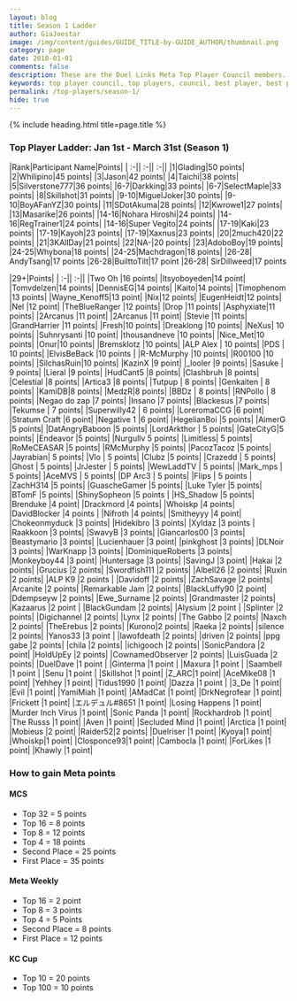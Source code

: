 ```yaml
---
layout: blog
title: Season 1 Ladder
author: GiaJoestar
image: /img/content/guides/GUIDE_TITLE-by-GUIDE_AUTHOR/thumbnail.png
category: page
date: 2018-01-01
comments: false
description: These are the Duel Links Meta Top Player Council members. They are the core of everything that concerns the meta of Yu-Gi-Oh! Duel Links.
keywords: top player council, top players, council, best player, best players
permalink: /top-players/season-1/
hide: true
---
```


{% include heading.html title=page.title %}

### Top Player Ladder: Jan 1st - March 31st (Season 1)

|Rank|Participant Name|Points|
| :-|| :-|| :-||
|1|Glading|50 points|
|2|Whilipino|45 points|
|3|Jason|42 points|
|4|Taichi|38 points|
|5|Silverstone777|36 points|
|6-7|Darkking|33 points|
|6-7|SelectMaple|33 points|
|8|Skillshot|31 points|
|9-10|MiguelJoker|30 points|
|9-10|BoyAFanYZ|30 points|
|11|SDotAkuma|28 points|
|12|Kwrowe1|27 points|
|13|Masarike|26 points|
|14-16|Nohara Hiroshi|24 points|
|14-16|RegTrainer1|24 points|
|14-16|Super Vegito|24 points|
|17-19|Kaki|23 points|
|17-19|Kayoh|23 points|
|17-19|Xaxnus|23 points|
|20|2much420|22 points|
|21|3KAllDay|21 points|
|22|NA-|20 points|
|23|AdoboBoy|19 points|
|24-25|Whybona|18 points|
|24-25|Machdragon|18 points|
|26-28| AndyTsang|17 points 
|26-28|BuilttoTilt|17 point
|26-28| SirDillweed|17 points

|29+|Points|
| :-|| :-||
|Two Oh |16 points|
|Itsyoboyeden|14 point|
|Tomvdelzen|14 points|
|DennisEG|14 points|
|Kaito|14 points|
|Timophenom |13 points|
|Wayne_Kenoff5|13 point|
|Nix|12 points|
|EugenHeidt|12 points|
|Nel |12 point|
|TheBlueRanger |12 points|
|Drop |11 points|
|Asphyxiate|11 points|
|2Arcanus |11 point|
|2Arcanus |11 point|
|Stevie |11 points|
|GrandHarrier |11 points|
|Fresh|10 points|
|Dreaklong |10 points|
|NeXus| 10 points|
|Suhnrysanti |10 point|
|thousandneve |10 points|
|Nice_Met|10 points|
|Onur|10 points|
|Bremsklotz |10 points|
|ALP Alex | 10 points|
|PDS | 10 points|
|ElvisBeBack |10 points |
|R-McMurphy |10 points|
|R00100 |10 points|
|SilchasRuin|10 points|
|KazinX |9 point|
|_looler |9 points|
|Sasuke | 9 points|
|Lieral |9 points|
|HudCant5 |8 points|
|Clashbruh |8 points|
|Celestial |8 points|
|Artica3 |8 points|
|Tutpup | 8 points|
|Genkaiten | 8 points|
|KamiDB|8 points|
|MedzR|8 points|
|BBDz | 8 points|
|RNPollo | 8 points|
|Negao do zap |7 points|
|Insano |7 points|
|Blackesus |7 points|
|Tekumse | 7 points|
|Superwilly42 | 6 points|
|LoreromaCCG |6 point|
|Stratum Craft |6 point|
|Negative 1 |6 point|
|HegelianBoi |5 points|
|AimerG |5 points|
|DatAngryBaboon |5 points|
|LordArkthor | 5 points|
|GateCityG|5 points|
|Endeavor |5 points|
|Nurgullv 5 points|
|Limitless| 5 points|
|RoMeCEASAR |5 points|
|RMcMurphy |5 points|
|PacozTacoz |5 points|
|Jayrabian| 5 points|
|Vlo | 5 points|
|Clubz |5 points|
|Crazedd | 5 points|
|Ghost | 5 points|
|JrJester | 5 points|
|WewLaddTV | 5 points|
|Mark_mps | 5 points|
|AceMVS | 5 points|
|DP Arc3 | 5 points|
|Flips | 5 points |
|ZachH314 |5 points|
|GuascheGamer |5 points|
|Luke Tyler |5 points|
|BTomF |5 points|
|ShinySopheon |5 points |
|HS_Shadow |5 points|
|Brenduke |4 point|
|Drackmord |4 points|
|Whoiskp |4 points|
|DavidBlocker |4 points |
|Nifroth |4 points|
|Smitheyyy |4 point|
|Chokeonmyduck |3 points|
|Hidekibro |3 points|
|Xyldaz |3 points |
|Raakkoon |3 points|
|SwavyB |3 points|
|Giancarlos00 |3 points|
|Beastymario |3 points|
|Lucienhauer |3 point|
|pinkghost |3 points|
|DLNoir |3 points|
|WarKnapp |3 points|
|DominiqueRoberts |3 points|
|Monkeyboy44 |3 point|
|Huntersage |3 points|
|SavingJ |3 point|
|Hakai |2 points|
|Grucius |2 points|
|Swordfish111 |2 points|
|Albell26 |2 points|
|Ruxin |2 points|
|ALP K9 |2 points |
|Davidoff |2 points|
|ZachSavage |2 points|
|Arcanite |2 points|
|Remarkable Jam |2 points|
|BlackLuffy90 |2 point|
|Ddempseyw |2 points|
|Ewe_Surname |2 points|
|Grandmaster |2 points|
|Kazaarus |2 point |
|BlackGundam |2 points|
|Alysium |2 point |
|Splinter |2 points|
|Digichannel |2 points|
|Lynx |2 points|
|The Gabbo |2 points|
|Naxch |2 points|
|TheErebus |2 points|
|Kurono|2 points|
|Raeka |2 points|
|silence |2 points|
|Yanos33 |3 point |
|lawofdeath |2 points|
|driven |2 points|
|ppg gabe |2 points|
|chila |2 points|
|ichigooch |2 points|
|SonicPandora |2 point|
|HoldUpEy |2 points|
|CownamedObserver |2 points|
|LuisGuada |2 points|
|DuelDave |1 point |
|Ginterma |1 point |
|Maxura |1 point |
|Saambell |1 point |
|Senu |1 point |
|Skillshot |1 point|
|Z_ARC|1 point|
|AceMike08 |1 point|
|Yehhey |1 point|
|Tidus1990 |1 point|
|Dazza |1 point |
|3_De |1 point|
|Evil |1 point|
|YamiMiah |1 point|
|AMadCat |1 point|
|DrkNegrofear |1 point|
|Frickett |1 point|
|エルデュル#8651 |1 point|
|Losing Happens |1 point|
|Murder Inch Virus |1 point|
|Sonic Panda |1 point|
|Rockhardrob |1 point|
|The Russs |1 point|
|Aven |1 point|
|Secluded Mind |1 point|
|Arctica |1 point|
|Mobieus |2 point|
|Raider52|2 points|
|Duelriser |1 point|
|Kyoya|1 point|
|Whoiskp|1 point|
|Closponce93|1 point|
|Cambocla |1 point|
|ForLikes |1 point|
|Khawly |1 point|


### How to gain Meta points

#### MCS
* Top 32 = 5 points 
* Top 16 = 8 points 
* Top 8 = 12 points 
* Top 4 = 18 points 
* Second Place = 25 points 
* First Place = 35 points

#### Meta Weekly
* Top 16 = 2 point 
* Top 8 = 3 points 
* Top 4 = 5 Points 
* Second Place = 8 points 
* First Place = 12 points

#### KC Cup
* Top 10 = 20 points
* Top 100 = 10 points